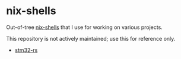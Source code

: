 # nix-shells

Out-of-tree [nix-shells](https://nixos.org/manual/nix/unstable/command-ref/nix-shell.html) that I use for working on various projects.

This repository is not actively maintained; use this for reference only.

* [stm32-rs](https://github.com/stm32-rs/stm32-rs)
